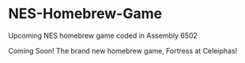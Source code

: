 # NES-Homebrew-Game
Upcoming NES homebrew game coded in Assembly 6502

Coming Soon! The brand new homebrew game, Fortress at Celeiphas!
